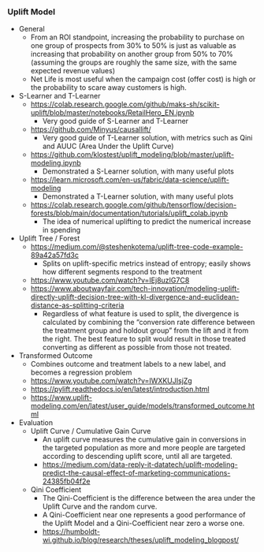 ### Uplift Model

- General
  - From an ROI standpoint, increasing the probability to purchase on one group of prospects from 30% to 50% is just as valuable as increasing that probability on another group from 50% to 70% (assuming the groups are roughly the same size, with the same expected revenue values)
  - Net Life is most useful when the campaign cost (offer cost) is high or the probability to scare away customers is high.
- S-Learner and T-Learner
  - https://colab.research.google.com/github/maks-sh/scikit-uplift/blob/master/notebooks/RetailHero_EN.ipynb
    - Very good guide of S-Learner and T-Learner
  - https://github.com/Minyus/causallift/
    - Very good guide of T-Learner solution, with metrics such as Qini and AUUC (Area Under the Uplift Curve)
  - https://github.com/klostest/uplift_modeling/blob/master/uplift-modeling.ipynb
    - Demonstrated a S-Learner solution, with many useful plots
  - https://learn.microsoft.com/en-us/fabric/data-science/uplift-modeling
    - Demonstrated a T-Learner solution, with many useful plots
  - https://colab.research.google.com/github/tensorflow/decision-forests/blob/main/documentation/tutorials/uplift_colab.ipynb
    - The idea of numerical uplifting to predict the numerical increase in spending
- Uplift Tree / Forest
  - https://medium.com/@steshenkotema/uplift-tree-code-example-89a42a57fd3c
    - Splits on uplift-specific metrics instead of entropy; easily shows how different segments respond to the treatment
  - https://www.youtube.com/watch?v=IEj8uzIG7C8
  - https://www.aboutwayfair.com/tech-innovation/modeling-uplift-directly-uplift-decision-tree-with-kl-divergence-and-euclidean-distance-as-splitting-criteria
    - Regardless of what feature is used to split, the divergence is calculated by combining the “conversion rate difference between the treatment group and holdout group” from the lift and it from the right. The best feature to split would result in those treated converting as different as possible from those not treated.
- Transformed Outcome
  - Combines outcome and treatment labels to a new label, and becomes a regression problem
  - https://www.youtube.com/watch?v=IWXKUJIsjZg
  - https://pylift.readthedocs.io/en/latest/introduction.html
  - https://www.uplift-modeling.com/en/latest/user_guide/models/transformed_outcome.html
- Evaluation
  - Uplift Curve / Cumulative Gain Curve
    - An uplift curve measures the cumulative gain in conversions in the targeted population as more and more people are targeted according to descending uplift score, until all are targeted.
    - https://medium.com/data-reply-it-datatech/uplift-modeling-predict-the-causal-effect-of-marketing-communications-24385fb04f2e
  - Qini Coefficient
    - The Qini-Coefficient is the difference between the area under the Uplift Curve and the random curve.
    - A Qini-Coefficient near one represents a good performance of the Uplift Model and a Qini-Coefficient near zero a worse one.
    - https://humboldt-wi.github.io/blog/research/theses/uplift_modeling_blogpost/
